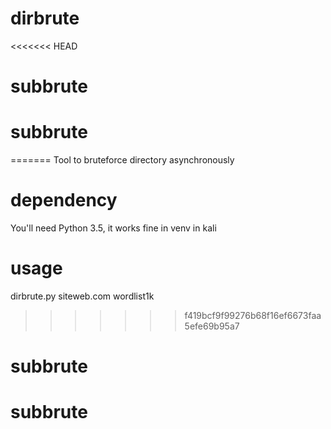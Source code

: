 # dirbrute
<<<<<<< HEAD
# subbrute
# subbrute
=======
Tool to bruteforce directory asynchronously
# dependency
You'll need Python 3.5, it works fine in venv in kali
# usage
dirbrute.py siteweb.com wordlist1k
>>>>>>> f419bcf9f99276b68f16ef6673faa5efe69b95a7
# subbrute
# subbrute

